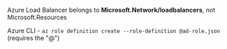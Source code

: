 Azure Load Balancer belongs to **Microsoft.Network/loadbalancers**, not Microsoft.Resources

Azure CLI - `az role definition create --role-definition @ad-role.json` (requires the "@")
